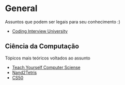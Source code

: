 # General
Assuntos que podem ser legais para seu conhecimento :)

- [Coding Interview University](https://github.com/jwasham/coding-interview-university)

## Ciência da Computação
Tópicos mais teóricos voltados ao assunto

- [Teach Yourself Computer Sciense](https://teachyourselfcs.com/)
- [Nand2Tetris](https://www.nand2tetris.org/)
- [CS50](https://www.edx.org/course/cs50s-introduction-to-computer-science)